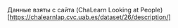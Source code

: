 Данные взяты с сайта (ChaLearn Looking at People)[https://chalearnlap.cvc.uab.es/dataset/26/description/]
